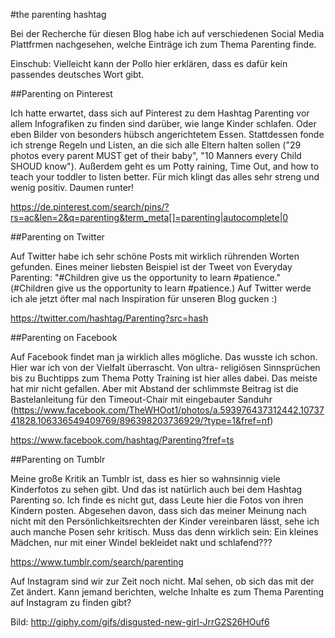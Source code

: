 #the parenting hashtag

Bei der Recherche für diesen Blog habe ich auf verschiedenen Social Media Plattfrmen nachgesehen, welche Einträge ich zum Thema
Parenting finde.

Einschub: Vielleicht kann der Pollo hier erklären, dass es dafür kein passendes deutsches Wort gibt.

##Parenting on Pinterest

Ich hatte erwartet, dass sich auf Pinterest zu dem Hashtag Parenting vor allem Infografiken zu finden sind darüber, wie lange
Kinder schlafen. Oder eben Bilder von besonders hübsch angerichtetem Essen. Stattdessen fonde ich strenge Regeln und Listen, an
die sich alle Eltern halten sollen ("29 photos every parent MUST get of their baby", "10 Manners every Child SHOUD know").
Außerdem geht es um Potty raining, Time Out, and how to teach your toddler to listen better. Für mich klingt das alles sehr
streng und wenig positiv. Daumen runter!

https://de.pinterest.com/search/pins/?rs=ac&len=2&q=parenting&term_meta[]=parenting|autocomplete|0

##Parenting on Twitter

Auf Twitter habe ich sehr schöne Posts mit wirklich rührenden Worten gefunden. Eines meiner liebsten Beispiel ist der Tweet von
Everyday Parenting: "#Children give us the opportunity to learn #patience." (#Children give us the opportunity to learn #patience.)
Auf Twitter werde ich ale jetzt öfter mal nach Inspiration für unseren Blog gucken :)

https://twitter.com/hashtag/Parenting?src=hash

##Parenting on Facebook

Auf Facebook findet man ja wirklich alles mögliche. Das wusste ich schon. Hier war ich von der Vielfalt überrascht. Von ultra-
religiösen Sinnsprüchen bis zu Buchtipps zum Thema Potty Training ist hier alles dabei. Das meiste hat mir nicht gefallen. Aber
mit Abstand der schlimmste Beitrag ist die Bastelanleitung für den Timeout-Chair mit eingebauter Sanduhr (https://www.facebook.com/TheWHOot1/photos/a.593976437312442.1073741828.106336549409769/896398203736929/?type=1&fref=nf)

https://www.facebook.com/hashtag/Parenting?fref=ts

##Parenting on Tumblr

Meine große Kritik an Tumblr ist, dass es hier so wahnsinnig viele Kinderfotos zu sehen gibt. Und das ist natürlich auch bei
dem Hashtag Parenting so. Ich finde es nicht gut, dass Leute hier die Fotos von ihren Kindern posten. Abgesehen davon, dass
sich das meiner Meinung nach nicht mit den Persönlichkeitsrechten der Kinder vereinbaren lässt, sehe ich auch manche Posen sehr
kritisch. Muss das denn wirklich sein: Ein kleines Mädchen, nur mit einer Windel bekleidet nakt und schlafend???

https://www.tumblr.com/search/parenting

Auf Instagram sind wir zur Zeit noch nicht. Mal sehen, ob sich das mit der Zet ändert. Kann jemand berichten, welche Inhalte es
zum Thema Parenting auf Instagram zu finden gibt?

Bild: http://giphy.com/gifs/disgusted-new-girl-JrrG2S26HOuf6
